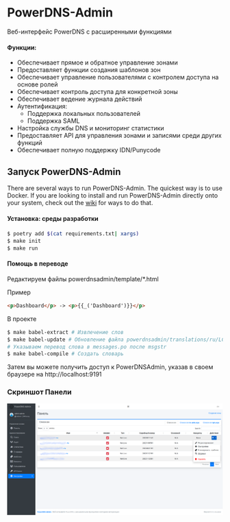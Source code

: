 # PowerDNS-Admin

Веб-интерфейс PowerDNS с расширенными функциями

#### Функции:

- Обеспечивает прямое и обратное управление зонами
- Предоставляет функции создания шаблонов зон
- Обеспечивает управление пользователями с контролем доступа на основе ролей
- Обеспечивает контроль доступа для конкретной зоны
- Обеспечивает ведение журнала действий
- Аутентификация:
   - Поддержка локальных пользователей
   - Поддержка SAML
- Настройка службы DNS и мониторинг статистики
- Предоставляет API для управления зонами и записями среди других функций
- Обеспечивает полную поддержку IDN/Punycode

## Запуск PowerDNS-Admin

There are several ways to run PowerDNS-Admin. The quickest way is to use Docker.
If you are looking to install and run PowerDNS-Admin directly onto your system, check out
the [wiki](https://github.com/PowerDNS-Admin/PowerDNS-Admin/blob/master/docs/wiki/) for ways to do that.

#### Установка: среды разработки
```bash
$ poetry add $(cat requirements.txt| xargs)
$ make init
$ make run 
```

#### Помощь в переводе
Редактируем файлы powerdnsadmin/template/*.html 

  Пример 
```html
<p>Dashboard</p> -> <p>{{_('Dashboard')}}</p>
```
В проекте
```bash
$ make babel-extract # Извлечение слов
$ make babel-update # Обновление файла powerdnsadmin/translations/ru/LC_MESSAGES/messages.po
# Указываем перевод слова в messages.po после msgstr
$ make babel-compile # Создать словарь
```

Затем вы можете получить доступ к PowerDNSAdmin, указав в своем браузере на http://localhost:9191

### Скриншот Панели
![alt](./docs/screenshots/dashboard.png)